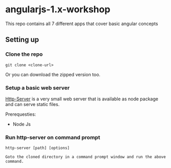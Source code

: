 # angularjs-1.x-workshop
This repo contains all 7 different apps that cover basic angular concepts

## Setting up
### Clone the repo
    git clone <clone-url>
Or you can download the zipped version too.

### Setup a basic web server

[Http-Server](https://www.npmjs.com/package/http-server) is a very small web server that is available as node package and can serve static files.

Prerequesties:
* Node Js

### Run http-server on command prompt

    http-server [path] [options]

    Goto the cloned directory in a command prompt window and run the above command. 





